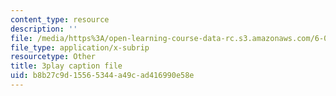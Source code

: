 ```yaml
---
content_type: resource
description: ''
file: /media/https%3A/open-learning-course-data-rc.s3.amazonaws.com/6-00sc-introduction-to-computer-science-and-programming-spring-2011/b8b27c9d15565344a49cad416990e58e_lFngfmE9RCc.vtt
file_type: application/x-subrip
resourcetype: Other
title: 3play caption file
uid: b8b27c9d-1556-5344-a49c-ad416990e58e
---
```


